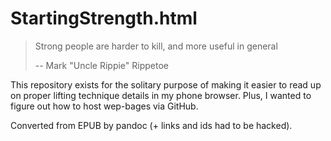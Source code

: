 # StartingStrength.html

> Strong people are harder to kill, and more useful in general
>
> -- Mark "Uncle Rippie" Rippetoe

This repository exists for the solitary purpose of making it easier to read up on proper lifting technique details in my phone browser.
Plus, I wanted to figure out how to host wep-bages via GitHub.

Converted from EPUB by pandoc (+ links and ids had to be hacked).
